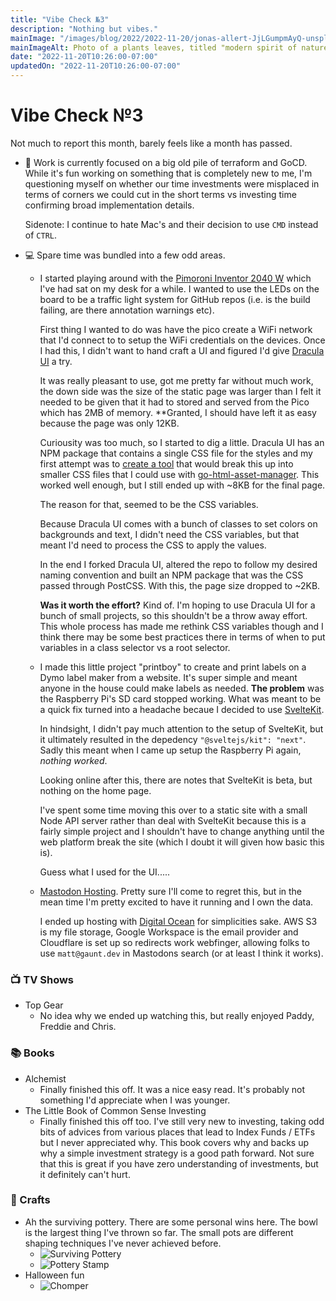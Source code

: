 ```yaml
---
title: "Vibe Check №3"
description: "Nothing but vibes."
mainImage: "/images/blog/2022/2022-11-20/jonas-allert-JjLGumpmAyQ-unsplash.jpg"
mainImageAlt: Photo of a plants leaves, titled "modern spirit of nature" by Jonas Allert.
date: "2022-11-20T10:26:00-07:00"
updatedOn: "2022-11-20T10:26:00-07:00"
---
```


# Vibe Check №3

Not much to report this month, barely feels like a month has passed.

- 🫠 Work is currently focused on a big old pile of terraform and GoCD. While it's fun working on something
    that is completely new to me, I'm questioning myself on whether our time investments were misplaced
    in terms of corners we could cut in the short terms vs investing time confirming broad implementation
    details.

    Sidenote: I continue to hate Mac's and their decision to use `CMD` instead of `CTRL`.

- 💻 Spare time was bundled into a few odd areas.

  - I started playing around with the 
    [Pimoroni Inventor 2040 W](https://shop.pimoroni.com/products/inventor-2040-w?variant=40053063155795)
    which I've had sat on my desk for a while. I wanted to use the LEDs on the board to be a traffic light
    system for GitHub repos (i.e. is the build failing, are there annotation warnings etc).

    First thing I wanted to do was have the pico create a WiFi network that I'd connect to to setup the WiFi
    credentials on the devices. Once I had this, I didn't want to hand craft a UI and figured I'd give
    [Dracula UI](https://ui.draculatheme.com/) a try.

    It was really pleasant to use, got me pretty far without much work, the down side was the size of the
    static page was larger than I felt it needed to be given that it had to stored and served from the
    Pico which has 2MB of memory. **Granted, I should have left it as easy because the page was only 12KB.

    Curiousity was too much, so I started to dig a little. Dracula UI has an NPM package that contains a
    single CSS file for the styles and my first attempt was to 
    [create a tool](https://github.com/gauntface/breakup-css) that would break this
    up into smaller CSS files that I could use with [go-html-asset-manager](https://github.com/gauntface/go-html-asset-manager). This worked well enough, but I still ended up with ~8KB for the final page.

    The reason for that, seemed to be the CSS variables.

    Because Dracula UI comes with a bunch of classes to set colors on backgrounds and text, I didn't
    need the CSS variables, but that meant I'd need to process the CSS to apply the values.

    In the end I forked Dracula UI, altered the repo to follow my desired naming convention and built an
    NPM package that was the CSS passed through PostCSS. With this, the page size dropped to ~2KB.

    **Was it worth the effort?** Kind of. I'm hoping to use Dracula UI for a bunch of small projects, so
    this shouldn't be a throw away effort. This whole process has made me rethink CSS variables though
    and I think there may be some best practices there in terms of when to put variables in a class
    selector vs a root selector.

  - I made this little project "printboy" to create and print labels on a Dymo label maker from a website. It's
    super simple and meant anyone in the house could make labels as needed. **The problem** was the Raspberry Pi's
    SD card stopped working. What was meant to be a quick fix turned into a headache becaue I decided to use
    [SvelteKit](https://kit.svelte.dev/).

    In hindsight, I didn't pay much attention to the setup of SvelteKit, but it ultimately resulted in the depedency
    `"@sveltejs/kit": "next"`. Sadly this meant when I came up setup the Raspberry Pi again, *nothing worked*.

    Looking online after this, there are notes that SvelteKit is beta, but nothing on the home page.

    I've spent some time moving this over to a static site with a small Node API server rather than deal
    with SvelteKit because this is a fairly simple project and I shouldn't have to change anything until
    the web platform break the site (which I doubt it will given how basic this is).

    Guess what I used for the UI.....

  - [Mastodon Hosting](https://mastodon.gaunt.dev/@matt). Pretty sure I'll come to regret this, but in the
    mean time I'm pretty excited to have it running and I own the data.

    I ended up hosting with [Digital Ocean](https://marketplace.digitalocean.com/apps/mastodon) for simplicities
    sake. AWS S3 is my file storage, Google Workspace is the email provider and Cloudflare is set up so redirects
    work webfinger, allowing folks to use `matt@gaunt.dev` in Mastodons search (or at least I think it works).

### 📺 TV Shows

- Top Gear
  - No idea why we ended up watching this, but really enjoyed Paddy, Freddie and Chris.

### 📚 Books

- Alchemist
  - Finally finished this off. It was a nice easy read. It's probably not something I'd appreciate when I
    was younger.
- The Little Book of Common Sense Investing
  - Finally finished this off too. I've still very new to investing, taking odd bits of advices from 
    various places that lead to Index Funds / ETFs but I never appreciated why. This book covers why and 
    backs up why a simple investment strategy is a good path forward. Not sure that this is great if
    you have zero understanding of investments, but it definitely can't hurt.

### 🎨 Crafts

- Ah the surviving pottery. There are some personal wins here. The bowl is the largest thing I've thrown so
  far. The small pots are different shaping techniques I've never achieved before.
  - ![Surviving Pottery](/images/blog/2022/2022-11-20/pottery.jpg)
  - ![Pottery Stamp](/images/blog/2022/2022-11-20/pottery-stamp.jpg)
- Halloween fun
  - ![Chomper](/images/blog/2022/2022-11-20/chomper.jpg)
